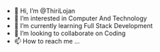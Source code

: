 - 👋 Hi, I’m @ThiriLojan
- 👀 I’m interested in Computer And Technology
- 🌱 I’m currently learning Full Stack Development
- 💞️ I’m looking to collaborate on Coding
- 📫 How to reach me ...

<!---
ThiriLojan/ThiriLojan is a ✨ special ✨ repository because its `README.md` (this file) appears on your GitHub profile.
You can click the Preview link to take a look at your changes.
--->
